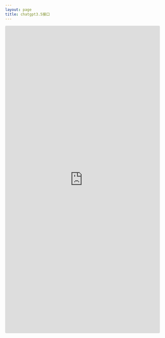 ```yaml
---
layout: page
title: chatgpt3.5接口
---
```


<div style="height:1000px; width:100%">
    <iframe
        src="https://ora.sh/embed/a1454e13-3720-489e-b2bb-e1579dcc5fc2"
        width="100%"
        height="100%"
        style="border:0; border-radius: 4px"
    />
</div>

